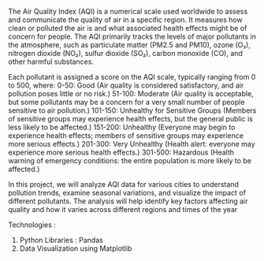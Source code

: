 The Air Quality Index (AQI) is a numerical scale used worldwide to assess and communicate the quality of air in a specific region. It measures how clean or polluted the air is and what associated health effects might be of concern for people. The AQI primarily tracks the levels of major pollutants in the atmosphere, such as particulate matter (PM2.5 and PM10), ozone (O₃), nitrogen dioxide (NO₂), sulfur dioxide (SO₂), carbon monoxide (CO), and other harmful substances.

Each pollutant is assigned a score on the AQI scale, typically ranging from 0 to 500, where:
0-50: Good (Air quality is considered satisfactory, and air pollution poses little or no risk.)
51-100: Moderate (Air quality is acceptable, but some pollutants may be a concern for a very small number of people sensitive to air pollution.)
101-150: Unhealthy for Sensitive Groups (Members of sensitive groups may experience health effects, but the general public is less likely to be affected.)
151-200: Unhealthy (Everyone may begin to experience health effects; members of sensitive groups may experience more serious effects.)
201-300: Very Unhealthy (Health alert: everyone may experience more serious health effects.)
301-500: Hazardous (Health warning of emergency conditions: the entire population is more likely to be affected.)

In this project, we will analyze AQI data for various cities to understand pollution trends, examine seasonal variations, and visualize the impact of different pollutants. The analysis will help identify key factors affecting air quality and how it varies across different regions and times of the year

Technologies :
1. Python Libraries : Pandas
2. Data Visualization using Matplotlib
